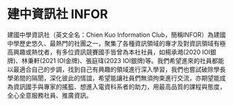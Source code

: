 # 建中資訊社 INFOR
建國中學資訊社（英文全名：Chien Kuo Information Club，簡稱INFOR）為建國中學歷史悠久、最熱門的社團之一，聚集了各種資訊領域的專才及對資訊領域有極高興趣或熱忱者，有多位資訊競賽國手皆曾為本社社員，如楊承澔(2020 IOI銀牌)、林秉軒(2021 IOI金牌)、張庭瑋(2023 IOI銀牌)等。我們希望進來的社員都能以最適合自己的步調，找到自己有興趣的領域進行深入學習，我們也嘗試破除學長學弟間的隔閡，深化彼此的情誼，希望能讓社員們無須拘束進行交流，亦期望能成為資訊國手與專家的搖籃、想進入電資科系者的助力，用最高品質的課程與態度，全心全意服務社員、推廣資訊。

